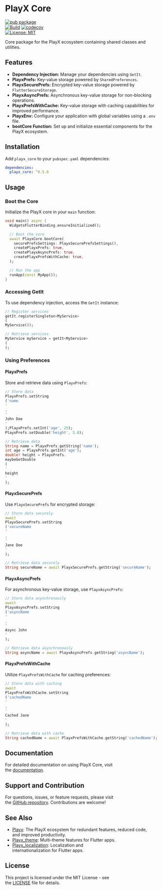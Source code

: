 
# PlayX Core

[![pub package](https://img.shields.io/pub/v/playx_core.svg?color=1284C5)](https://pub.dev/packages/playx_core)  
[![Build](https://github.com/playx-flutter/playx_core/actions/workflows/build.yml/badge.svg?branch=main)](https://github.com/playx-flutter/playx_core/actions/workflows/build.yml) <a href="https://codecov.io/gh/playx-flutter/playx_core"><img src="https://codecov.io/gh/playx-flutter/playx_core/branch/main/graph/badge.svg" alt="codecov"></a>  
<a href="https://github.com/playx-flutter/playx_core/blob/main/LICENSE"><img src="https://img.shields.io/badge/license-MIT-purple.svg" alt="License: MIT"></a>

Core package for the PlayX ecosystem containing shared classes and utilities.

## Features

- **Dependency Injection:** Manage your dependencies using `GetIt`.
- **PlayxPrefs:** Key-value storage powered by `SharedPreferences`.
- **PlayxSecurePrefs:** Encrypted key-value storage powered by `FlutterSecureStorage`.
- **PlayxAsyncPrefs:** Asynchronous key-value storage for non-blocking operations.
- **PlayxPrefsWithCache:** Key-value storage with caching capabilities for improved performance.
- **PlayxEnv:** Configure your application with global variables using a `.env` file.
- **bootCore Function:** Set up and initialize essential components for the PlayX ecosystem.

## Installation

Add `playx_core` to your `pubspec.yaml` dependencies:

```yaml  
dependencies:
  playx_core: ^0.5.0  
```  

## Usage

### Boot the Core

Initialize the PlayX core in your `main` function:

```dart  
void main() async {
  WidgetsFlutterBinding.ensureInitialized();

  // Boot the core  
  await PlayxCore.bootCore(
    securePrefsSettings: PlayxSecurePrefsSettings(),
    createPlayxPrefs: true,
    createPlayxAsyncPrefs: true,
    createPlayxPrefsWithCache: true,
  );

  // Run the app  
  runApp(const MyApp());
}  
```  

### Accessing GetIt

To use dependency injection, access the `GetIt` instance:

```dart  
// Register services  
getIt.registerSingleton<MyService>
(
MyService());

// Retrieve services  
MyService myService = getIt<MyService>
(
);  
```  

### Using Preferences

#### PlayxPrefs

Store and retrieve data using `PlayxPrefs`:

```dart  
// Store data  
PlayxPrefs.setString
('name
'
,
'
John Doe
'
);PlayxPrefs.setInt('age', 25);
PlayxPrefs.setDouble('height', 5.8);

// Retrieve data  
String name = PlayxPrefs.getString('name');
int age = PlayxPrefs.getInt('age');
double? height = PlayxPrefs.
maybeGetDouble
(
'
height
'
);  
```  

#### PlayxSecurePrefs

Use `PlayxSecurePrefs` for encrypted storage:

```dart  
// Store data securely  
await
PlayxSecurePrefs.setString
('secureName
'
,
'
Jane Doe
'
);

// Retrieve data securely  
String secureName = await PlayxSecurePrefs.getString('secureName');  
```  

#### PlayxAsyncPrefs

For asynchronous key-value storage, use `PlayxAsyncPrefs`:

```dart  
// Store data asynchronously  
await
PlayxAsyncPrefs.setString
('asyncName
'
,
'
Async John
'
);

// Retrieve data asynchronously  
String asyncName = await PlayxAsyncPrefs.getString('asyncName');  
```  

#### PlayxPrefsWithCache

Utilize `PlayxPrefsWithCache` for caching preferences:

```dart  
// Store data with caching  
await
PlayxPrefsWithCache.setString
('cachedName
'
,
'
Cached Jane
'
);

// Retrieve data with cache  
String cachedName = await PlayxPrefsWithCache.getString('cachedName');  
```  

## Documentation

For detailed documentation on using PlayX Core, visit  
the [documentation](https://pub.dev/documentation/playx_core/latest/).

## Support and Contribution

For questions, issues, or feature requests, please visit  
the [GitHub repository](https://github.com/playx-flutter/playx_core). Contributions are welcome!

## See Also

- [Playx](https://pub.dev/packages/playx): The PlayX ecosystem for redundant features, reduced
  code,  
  and improved productivity.
- [Playx_theme](https://pub.dev/packages/playx_theme): Multi-theme features for Flutter apps.
- [Playx_localization](https://pub.dev/packages/playx_localization): Localization and  
  internationalization for Flutter apps.

## License

This project is licensed under the MIT License - see  
the [LICENSE](https://github.com/playx-flutter/playx_core/blob/main/LICENSE) file for details.  
